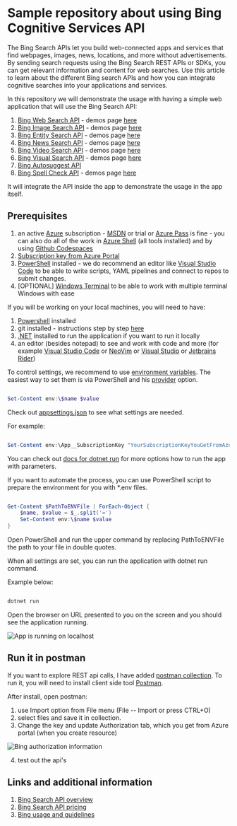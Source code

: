 # Sample repository about using Bing Cognitive Services API

The Bing Search APIs let you build web-connected apps and services that find webpages, images, news, locations, and more
without advertisements. By sending search requests using the Bing Search REST APIs or SDKs, you can get relevant
information and content for web searches. Use this article to learn about the different Bing search APIs and how you can
integrate cognitive searches into your applications and services.

In this repository we will demonstrate the usage with having a simple web application that will use the Bing Search API:

1. [Bing Web Search API](https://docs.microsoft.com/en-us/azure/cognitive-services/bing-web-search/overview) - demos page [here](https://www.microsoft.com/en-us/bing/apis/bing-web-search-api)
2. [Bing Image Search API](https://docs.microsoft.com/en-us/azure/cognitive-services/bing-image-search/overview) - demos page [here](https://www.microsoft.com/en-us/bing/apis/bing-image-search-api)
3. [Bing Entity Search API](https://docs.microsoft.com/en-us/azure/cognitive-services/bing-entities-search/overview) - demos page [here](https://www.microsoft.com/en-us/bing/apis/bing-entity-search-api)
4. [Bing News Search API](https://learn.microsoft.com/en-us/azure/cognitive-services/bing-news-search/concepts/search-for-news) - demos page [here](https://www.microsoft.com/en-us/bing/apis/bing-news-search-api)
5. [Bing Video Search API](https://docs.microsoft.com/en-us/azure/cognitive-services/bing-video-search/overview) - demos page [here](https://www.microsoft.com/en-us/bing/apis/bing-video-search-api)
6. [Bing Visual Search API](https://docs.microsoft.com/en-us/azure/cognitive-services/bing-visual-search/overview) - demos page [here](https://www.microsoft.com/en-us/bing/apis/bing-visual-search-api)
7. [Bing Autosuggest API](https://learn.microsoft.com/en-us/azure/cognitive-services/bing-autosuggest/get-suggested-search-terms)
8. [Bing Spell Check API](https://docs.microsoft.com/en-us/azure/cognitive-services/bing-spell-check/overview) - demos page [here](https://www.microsoft.com/en-us/bing/apis/bing-spell-check-api)

It will integrate the API inside the app to demonstrate the usage in the app itself.

## Prerequisites

1. an active [Azure](https://www.azure.com) subscription - [MSDN](https://my.visualstudio.com) or trial
   or [Azure Pass](https://microsoftazurepass.com) is fine - you can also do all of the work
   in [Azure Shell](https://shell.azure.com) (all tools installed) and by
   using [Github Codespaces](https://docs.github.com/en/codespaces/developing-in-codespaces/creating-a-codespace)
2. [Subscription key from Azure Portal](https://learn.microsoft.com/en-us/bing/search-apis/bing-web-search/create-bing-search-service-resource#create-your-bing-resource)
2. [PowerShell](https://learn.microsoft.com/en-us/powershell/scripting/install/installing-powershell-on-windows?view=powershell-7.2)
   installed - we do recommend an editor like [Visual Studio Code](https://code.visualstudio.com) to be able to write
   scripts, YAML pipelines and connect to repos to submit changes.
3. [OPTIONAL] [Windows Terminal](https://learn.microsoft.com/en-us/windows/terminal/install) to be able to work with
   multiple terminal Windows with ease

If you will be working on your local machines, you will need to have:

1. [Powershell](https://learn.microsoft.com/en-us/powershell/scripting/install/installing-powershell-on-windows)
   installed
2. git installed - instructions step by step [here](https://docs.github.com/en/get-started/quickstart/set-up-git)
3. [.NET](https://dot.net) installed to run the application if you want to run it locally
4. an editor (besides notepad) to see and work with code and more (for
   example [Visual Studio Code](https://code.visualstudio.com) or [NeoVim](https://neovim.io/)
   or [Visual Studio](https://visualstudio.microsoft.com/) or [Jetbrains Rider](https://www.jetbrains.com/rider/))

To control settings, we recommend to use [environment variables](https://12factor.net/config). The easiest way to set
them is via PowerShell and
his [provider](https://learn.microsoft.com/en-us/powershell/module/microsoft.powershell.core/about/about_providers?view=powershell-7.3)
option.

```powershell

Set-Content env:\$name $value

```

Check out [appsettings.json](BingSamplesSolution/BingSamples.Web/appsettings.json) to see what settings are needed.

For example:

```powershell

Set-Content env:\App__SubscriptionKey "YourSubscriptionKeyYouGetFromAzure"

```

You can check out [docs for dotnet run](https://learn.microsoft.com/en-us/dotnet/core/tools/dotnet-run) for more options
how to run the app with parameters.

If you want to automate the process, you can use PowerShell script to prepare the environment for you with *.env files.

```powershell

Get-Content $PathToENVFile | ForEach-Object {
    $name, $value = $_.split('=')
    Set-Content env:\$name $value
}

```

Open PowerShell and run the upper command by replacing PathToENVFile the path to your file in double quotes.

When all settings are set, you can run the application with dotnet run command.

Example below:

```powershell

dotnet run

```

Open the browser on URL presented to you on the screen and you should see the application running.

![App is running on localhost](https://webeudatastorage.blob.core.windows.net/web/bing-api-samples-localhost.png)

## Run it in postman

If you want to explore REST api calls, I have added [postman collection](Extras/Bing%20APIs.postman_collection.json). To
run it, you will need to install client side tool [Postman](https://www.postman.com/downloads/).

After install, open postman:
1. use Import option from File menu (File -- Import or press CTRL+O)
2. select files and save it in collection.
3. Change the key and update Authorization tab, which you get from Azure portal (when you create resource)

![Bing authorization information](https://webeudatastorage.blob.core.windows.net/web/Bing-Apis-Key-Postman.png)

4. test out the api's

## Links and additional information

1. [Bing Search API overview](https://docs.microsoft.com/en-us/azure/cognitive-services/bing-web-search/overview)
2. [Bing Search API pricing](https://azure.microsoft.com/en-us/pricing/details/cognitive-services/search-api/)
3. [Bing usage and guidelines](https://learn.microsoft.com/en-us/azure/cognitive-services/bing-web-search/use-display-requirements)
